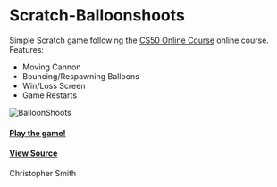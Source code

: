 # Scratch-Balloonshoots
Simple Scratch game following the [CS50 Online Course](https://www.edx.org/course/introduction-computer-science-harvardx-cs50x) online course. <br />
Features:<br />
- Moving Cannon
- Bouncing/Respawning Balloons
- Win/Loss Screen
- Game Restarts


![BalloonShoots](https://user-images.githubusercontent.com/98556925/151902852-b5388efb-a644-4254-92f5-8c747d9276a1.gif)




#### [Play the game!](https://scratch.mit.edu/projects/636170281)
#### [View Source](https://scratch.mit.edu/projects/636170281/editor/)


Christopher Smith



